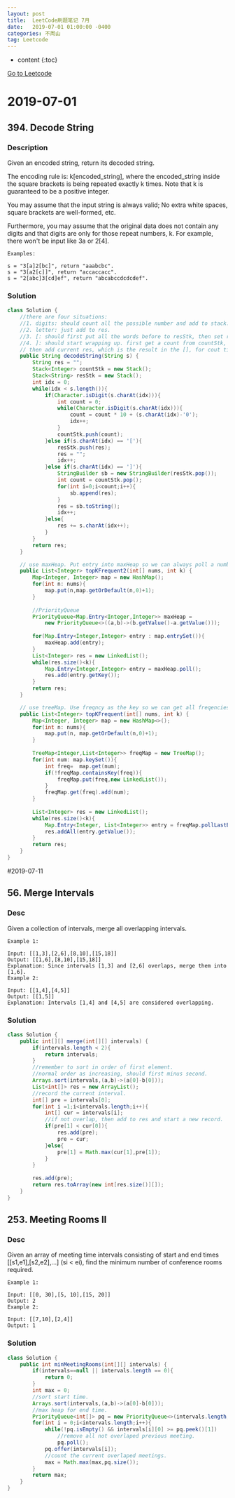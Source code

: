 ```yaml
---
layout: post
title:  LeetCode刷题笔记 7月
date:   2019-07-01 01:00:00 -0400
categories: 不周山
tag: Leetcode
---
```



* content
{:toc}

[Go to Leetcode](https://www.evernote.com/shard/s588/sh/3d35f48d-0506-4091-b714-2c7fd2cbe932/ffd5af217c35393980b68fbb86b3dc56)
# 2019-07-01
## 394. Decode String
### Description
Given an encoded string, return its decoded string.

The encoding rule is: k[encoded_string], where the encoded_string inside the square brackets is being repeated exactly k times. Note that k is guaranteed to be a positive integer.

You may assume that the input string is always valid; No extra white spaces, square brackets are well-formed, etc.

Furthermore, you may assume that the original data does not contain any digits and that digits are only for those repeat numbers, k. For example, there won't be input like 3a or 2[4].
```
Examples:

s = "3[a]2[bc]", return "aaabcbc".
s = "3[a2[c]]", return "accaccacc".
s = "2[abc]3[cd]ef", return "abcabccdcdcdef".
```

### Solution
```java
class Solution {
	//there are four situations:
	//1. digits: should count all the possible number and add to stack.
	//2. letter: just add to res.
	//3. [: should first put all the words before to resStk, then set res to empty.
	//4. ]: should start wrapping up. first get a count from countStk, then pop a string from resStk, which is the result after the [ and number.
	// then add current res, which is the result in the [], for cout times. then make the current string as res.
    public String decodeString(String s) {
        String res = "";
        Stack<Integer> countStk = new Stack();
        Stack<String> resStk = new Stack();
        int idx = 0;
        while(idx < s.length()){
            if(Character.isDigit(s.charAt(idx))){
                int count = 0;
                while(Character.isDigit(s.charAt(idx))){
                    count = count * 10 + (s.charAt(idx)-'0');
                    idx++;
                }
                countStk.push(count);
            }else if(s.charAt(idx) == '['){
                resStk.push(res);
                res = "";
                idx++;
            }else if(s.charAt(idx) == ']'){
                StringBuilder sb = new StringBuilder(resStk.pop());
                int count = countStk.pop();
                for(int i=0;i<count;i++){
                    sb.append(res);
                }
                res = sb.toString();
                idx++;
            }else{
                res += s.charAt(idx++);
            }
        }
        return res;
    }

    // use maxHeap. Put entry into maxHeap so we can always poll a number with largest frequency
    public List<Integer> topKFrequent2(int[] nums, int k) {
        Map<Integer, Integer> map = new HashMap();
        for(int n: nums){
            map.put(n,map.getOrDefault(n,0)+1);
        }
        
        //PriorityQueue
        PriorityQueue<Map.Entry<Integer,Integer>> maxHeap = 
            new PriorityQueue<>((a,b)->(b.getValue()-a.getValue()));
        
        for(Map.Entry<Integer,Integer> entry : map.entrySet()){
            maxHeap.add(entry);
        }
        List<Integer> res = new LinkedList();
        while(res.size()<k){
            Map.Entry<Integer,Integer> entry = maxHeap.poll();
            res.add(entry.getKey());
        }
        return res;
    }

	// use treeMap. Use freqncy as the key so we can get all freqencies in order
    public List<Integer> topKFrequent(int[] nums, int k) {
        Map<Integer, Integer> map = new HashMap<>();
        for(int n: nums){
            map.put(n, map.getOrDefault(n,0)+1);
        }
        
        TreeMap<Integer,List<Integer>> freqMap = new TreeMap();
        for(int num: map.keySet()){
            int freq=  map.get(num);
            if(!freqMap.containsKey(freq)){
                freqMap.put(freq,new LinkedList());
            }
            freqMap.get(freq).add(num);
        }
               
        List<Integer> res = new LinkedList();
        while(res.size()<k){
            Map.Entry<Integer, List<Integer>> entry = freqMap.pollLastEntry();
            res.addAll(entry.getValue());
        }
        return res;
    }
}
```





#2019-07-11
## 56. Merge Intervals
### Desc
Given a collection of intervals, merge all overlapping intervals.
```
Example 1:

Input: [[1,3],[2,6],[8,10],[15,18]]
Output: [[1,6],[8,10],[15,18]]
Explanation: Since intervals [1,3] and [2,6] overlaps, merge them into [1,6].
Example 2:

Input: [[1,4],[4,5]]
Output: [[1,5]]
Explanation: Intervals [1,4] and [4,5] are considered overlapping.
```

### Solution
```java
class Solution {
    public int[][] merge(int[][] intervals) {
        if(intervals.length < 2){
            return intervals;
        }
        //remember to sort in order of first element.
        //normal order as increasing, should first minus second.
        Arrays.sort(intervals,(a,b)->(a[0]-b[0]));
        List<int[]> res = new ArrayList();
        //record the current interval.
        int[] pre = intervals[0];
        for(int i =1;i<intervals.length;i++){
            int[] cur = intervals[i];
            //if not overlap, then add to res and start a new record.
            if(pre[1] < cur[0]){
                res.add(pre);
                pre = cur;
            }else{
                pre[1] = Math.max(cur[1],pre[1]);
            }
        }
        
        res.add(pre);
        return res.toArray(new int[res.size()][]);
    }
}

```

## 253. Meeting Rooms II
### Desc
Given an array of meeting time intervals consisting of start and end times [[s1,e1],[s2,e2],...] (si < ei), find the minimum number of conference rooms required.
```
Example 1:

Input: [[0, 30],[5, 10],[15, 20]]
Output: 2
Example 2:

Input: [[7,10],[2,4]]
Output: 1

```

### Solution
```java
class Solution {
    public int minMeetingRooms(int[][] intervals) {
        if(intervals==null || intervals.length == 0){
            return 0;
        }
        int max = 0;
        //sort start time.
        Arrays.sort(intervals,(a,b)->(a[0]-b[0]));
        //max heap for end time.
        PriorityQueue<int[]> pq = new PriorityQueue<>(intervals.length,(a,b)->(a[1]-b[1]));
        for(int i = 0;i<intervals.length;i++){
            while(!pq.isEmpty() && intervals[i][0] >= pq.peek()[1])
                //remove all not overlaped previous meeting.
                pq.poll();
            pq.offer(intervals[i]);
            //count the current overlaped meetings.
            max = Math.max(max,pq.size());
        }
        return max;
    }
}
```
